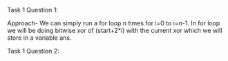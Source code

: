 Task 1 Question 1:

Approach-
We can simply run a for loop n times for i=0 to i=n-1. In for loop we will be doing bitwise xor of (start+2*i) with 
the current xor which we will store in a variable ans.

Task 1 Question 2:


